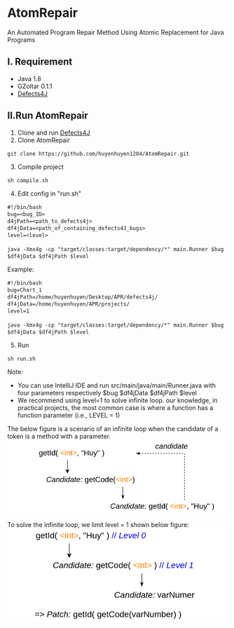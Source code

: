 # AtomRepair

An Automated Program Repair Method Using Atomic Replacement for Java Programs

## I. Requirement
- Java 1.8
- GZoltar 0.1.1
- [Defects4J](https://github.com/rjust/defects4j)
## II.Run AtomRepair
1. Clone and run [Defects4J](https://github.com/rjust/defects4j)
2. Clone AtomRepair
```
git clone https://github.com/huyenhuyen1204/AtomRepair.git
```
3. Compile project
```
sh compile.sh
```
4. Edit config in "run.sh"
```
#!/bin/bash
bug=<bug_ID>
d4jPath=<path_to_defects4j>
df4jData=<path_of_containing_defects4J_bugs>
level=<level>

java -Xmx4g -cp "target/classes:target/dependency/*" main.Runner $bug $df4jData $df4jPath $level
```
Example:
```
#!/bin/bash
bug=Chart_1
df4jPath=/home/huyenhuyen/Desktop/APR/defects4j/
df4jData=/home/huyenhuyen/APR/projects/
level=1

java -Xmx4g -cp "target/classes:target/dependency/*" main.Runner $bug $df4jData $df4jPath $level
```
5. Run
```
sh run.sh
```

Note: 
- You can use IntelliJ IDE and run src/main/java/main/Runner.java with four parameters respectively $bug $df4jData $df4jPath $level
- We recommend using level=1 to solve infinite loop. our knowledge, in practical projects, the most common case is where a function has a function parameter (i.e., LEVEL = 1)

The below figure is a scenario of an infinite loop when the candidate of a token is a method with a parameter.
![Fig.1](imgs/slide-loop1.drawio.png)

To solve the infinite loop, we limit level = 1 shown below figure:
![Fig.2](imgs/fix.png)





